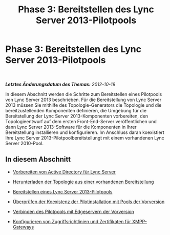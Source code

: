 ﻿---
title: 'Phase 3: Bereitstellen des Lync Server 2013-Pilotpools'
TOCTitle: 'Phase 3: Bereitstellen des Lync Server 2013-Pilotpools'
ms:assetid: f12b1517-fb56-4ded-8323-57aa9fc9ea48
ms:mtpsurl: https://technet.microsoft.com/de-de/library/JJ205367(v=OCS.15)
ms:contentKeyID: 49295861
ms.date: 05/19/2016
mtps_version: v=OCS.15
ms.translationtype: HT
---

# Phase 3: Bereitstellen des Lync Server 2013-Pilotpools

 

_**Letztes Änderungsdatum des Themas:** 2012-10-19_

In diesem Abschnitt werden die Schritte zum Bereitstellen eines Pilotpools von Lync Server 2013 beschrieben. Für die Bereitstellung von Lync Server 2013 müssen Sie mithilfe des Topologie-Generators die Topologie und die bereitzustellenden Komponenten definieren, die Umgebung für die Bereitstellung der Lync Server 2013-Komponenten vorbereiten, den Topologieentwurf auf dem ersten Front-End-Server veröffentlichen und dann Lync Server 2013-Software für die Komponenten in Ihrer Bereitstellung installieren und konfigurieren. Im Anschluss daran koexistiert Ihre Lync Server 2013-Pilotpoolbereitstellungt mit einem vorhandenen Lync Server 2010-Pool.

## In diesem Abschnitt

  - [Vorbereiten von Active Directory für Lync Server](prepare-active-directory-for-lync-server.md)

  - [Herunterladen der Topologie aus einer vorhandenen Bereitstellung](download-topology-from-existing-deployment.md)

  - [Bereitstellen eines Lync Server 2013-Pilotpools](deploy-lync-server-2013-pilot-pool.md)

  - [Überprüfen der Koexistenz der Pilotinstallation mit Pools der Vorversion](verify-pilot-pool-coexistence-with-legacy-pool.md)

  - [Verbinden des Pilotpools mit Edgeservern der Vorversion](connect-pilot-pool-to-legacy-edge-servers.md)

  - [Konfigurieren von Zugriffsrichtlinien und Zertifikaten für XMPP-Gateways](configure-xmpp-gateway-access-policies-and-certificates.md)

